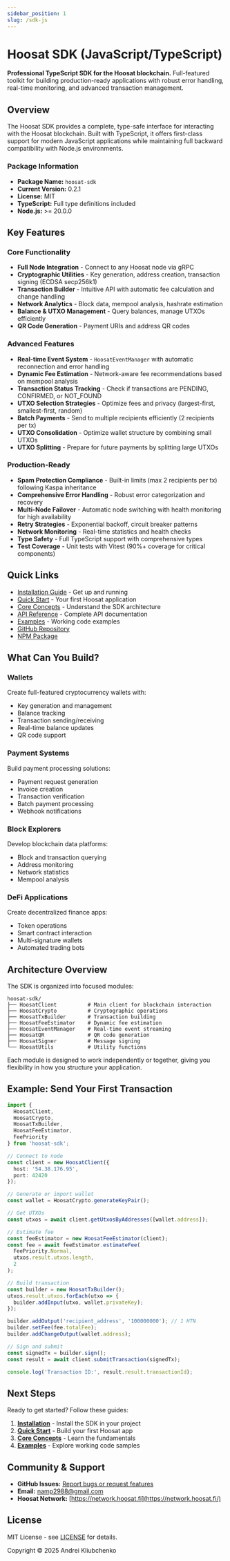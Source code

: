 ```yaml
---
sidebar_position: 1
slug: /sdk-js
---
```


# Hoosat SDK (JavaScript/TypeScript)

**Professional TypeScript SDK for the Hoosat blockchain.** Full-featured toolkit for building production-ready applications with robust error handling, real-time monitoring, and advanced transaction management.

## Overview

The Hoosat SDK provides a complete, type-safe interface for interacting with the Hoosat blockchain. Built with TypeScript, it offers first-class support for modern JavaScript applications while maintaining full backward compatibility with Node.js environments.

### Package Information

- **Package Name:** `hoosat-sdk`
- **Current Version:** 0.2.1
- **License:** MIT
- **TypeScript:** Full type definitions included
- **Node.js:** >= 20.0.0

## Key Features

### Core Functionality

- **Full Node Integration** - Connect to any Hoosat node via gRPC
- **Cryptographic Utilities** - Key generation, address creation, transaction signing (ECDSA secp256k1)
- **Transaction Builder** - Intuitive API with automatic fee calculation and change handling
- **Network Analytics** - Block data, mempool analysis, hashrate estimation
- **Balance & UTXO Management** - Query balances, manage UTXOs efficiently
- **QR Code Generation** - Payment URIs and address QR codes

### Advanced Features

- **Real-time Event System** - `HoosatEventManager` with automatic reconnection and error handling
- **Dynamic Fee Estimation** - Network-aware fee recommendations based on mempool analysis
- **Transaction Status Tracking** - Check if transactions are PENDING, CONFIRMED, or NOT_FOUND
- **UTXO Selection Strategies** - Optimize fees and privacy (largest-first, smallest-first, random)
- **Batch Payments** - Send to multiple recipients efficiently (2 recipients per tx)
- **UTXO Consolidation** - Optimize wallet structure by combining small UTXOs
- **UTXO Splitting** - Prepare for future payments by splitting large UTXOs

### Production-Ready

- **Spam Protection Compliance** - Built-in limits (max 2 recipients per tx) following Kaspa inheritance
- **Comprehensive Error Handling** - Robust error categorization and recovery
- **Multi-Node Failover** - Automatic node switching with health monitoring for high availability
- **Retry Strategies** - Exponential backoff, circuit breaker patterns
- **Network Monitoring** - Real-time statistics and health checks
- **Type Safety** - Full TypeScript support with comprehensive types
- **Test Coverage** - Unit tests with Vitest (90%+ coverage for critical components)

## Quick Links

- [Installation Guide](./getting-started/installation.md) - Get up and running
- [Quick Start](./getting-started/quick-start.md) - Your first Hoosat application
- [Core Concepts](./core-concepts/architecture.md) - Understand the SDK architecture
- [API Reference](./api-reference/client.md) - Complete API documentation
- [Examples](./examples) - Working code examples
- [GitHub Repository](https://github.com/Namp88/hoosat-sdk)
- [NPM Package](https://www.npmjs.com/package/hoosat-sdk)

## What Can You Build?

### Wallets
Create full-featured cryptocurrency wallets with:
- Key generation and management
- Balance tracking
- Transaction sending/receiving
- Real-time balance updates
- QR code support

### Payment Systems
Build payment processing solutions:
- Payment request generation
- Invoice creation
- Transaction verification
- Batch payment processing
- Webhook notifications

### Block Explorers
Develop blockchain data platforms:
- Block and transaction querying
- Address monitoring
- Network statistics
- Mempool analysis

### DeFi Applications
Create decentralized finance apps:
- Token operations
- Smart contract interaction
- Multi-signature wallets
- Automated trading bots

## Architecture Overview

The SDK is organized into focused modules:

```
hoosat-sdk/
├── HoosatClient          # Main client for blockchain interaction
├── HoosatCrypto          # Cryptographic operations
├── HoosatTxBuilder       # Transaction building
├── HoosatFeeEstimator    # Dynamic fee estimation
├── HoosatEventManager    # Real-time event streaming
├── HoosatQR              # QR code generation
├── HoosatSigner          # Message signing
└── HoosatUtils           # Utility functions
```

Each module is designed to work independently or together, giving you flexibility in how you structure your application.

## Example: Send Your First Transaction

```typescript
import { 
  HoosatClient, 
  HoosatCrypto, 
  HoosatTxBuilder,
  HoosatFeeEstimator,
  FeePriority 
} from 'hoosat-sdk';

// Connect to node
const client = new HoosatClient({
  host: '54.38.176.95',
  port: 42420
});

// Generate or import wallet
const wallet = HoosatCrypto.generateKeyPair();

// Get UTXOs
const utxos = await client.getUtxosByAddresses([wallet.address]);

// Estimate fee
const feeEstimator = new HoosatFeeEstimator(client);
const fee = await feeEstimator.estimateFee(
  FeePriority.Normal,
  utxos.result.utxos.length,
  2
);

// Build transaction
const builder = new HoosatTxBuilder();
utxos.result.utxos.forEach(utxo => {
  builder.addInput(utxo, wallet.privateKey);
});

builder.addOutput('recipient_address', '100000000'); // 1 HTN
builder.setFee(fee.totalFee);
builder.addChangeOutput(wallet.address);

// Sign and submit
const signedTx = builder.sign();
const result = await client.submitTransaction(signedTx);

console.log('Transaction ID:', result.result.transactionId);
```

## Next Steps

Ready to get started? Follow these guides:

1. **[Installation](./getting-started/installation.md)** - Install the SDK in your project
2. **[Quick Start](./getting-started/quick-start.md)** - Build your first Hoosat app
3. **[Core Concepts](./core-concepts/architecture.md)** - Learn the fundamentals
4. **[Examples](./examples)** - Explore working code samples

## Community & Support

- **GitHub Issues:** [Report bugs or request features](https://github.com/Namp88/hoosat-sdk/issues)
- **Email:** namp2988@gmail.com
- **Hoosat Network:** [https://network.hoosat.fi](https://network.hoosat.fi/)

## License

MIT License - see [LICENSE](https://github.com/Namp88/hoosat-sdk/blob/master/LICENSE) for details.

Copyright © 2025 Andrei Kliubchenko
